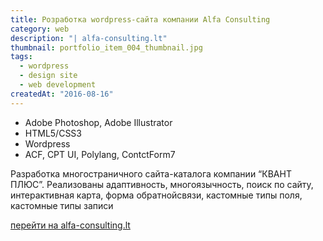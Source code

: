 ```yaml
---
title: Розработка wordpress-сайта компании Alfa Consulting
category: web
description: "| alfa-consulting.lt"
thumbnail: portfolio_item_004_thumbnail.jpg
tags: 
  - wordpress
  - design site
  - web development
createdAt: "2016-08-16"
---
```


- Adobe Photoshop, Adobe Illustrator
- HTML5/CSS3
- Wordpress
- ACF, CPT UI, Polylang, ContctForm7

Разработка многостраничного сайта-каталога компании “КВАНТ ПЛЮС”. Реализованы адаптивность, многоязычность, поиск по сайту, интерактивная карта, форма обратнойсвязи, кастомные типы поля, кастомные типы записи

[перейти на alfa-consulting.lt](http://alfa-consulting.lt)
